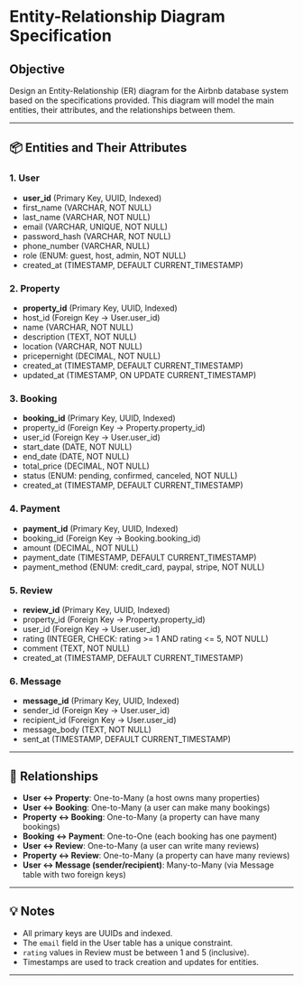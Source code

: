 # Entity-Relationship Diagram Specification

## Objective
Design an Entity-Relationship (ER) diagram for the Airbnb database system based on the specifications provided. This diagram will model the main entities, their attributes, and the relationships between them.

---

## 📦 Entities and Their Attributes

### 1. User
- **user_id** (Primary Key, UUID, Indexed)
- first_name (VARCHAR, NOT NULL)
- last_name (VARCHAR, NOT NULL)
- email (VARCHAR, UNIQUE, NOT NULL)
- password_hash (VARCHAR, NOT NULL)
- phone_number (VARCHAR, NULL)
- role (ENUM: guest, host, admin, NOT NULL)
- created_at (TIMESTAMP, DEFAULT CURRENT_TIMESTAMP)

### 2. Property
- **property_id** (Primary Key, UUID, Indexed)
- host_id (Foreign Key → User.user_id)
- name (VARCHAR, NOT NULL)
- description (TEXT, NOT NULL)
- location (VARCHAR, NOT NULL)
- pricepernight (DECIMAL, NOT NULL)
- created_at (TIMESTAMP, DEFAULT CURRENT_TIMESTAMP)
- updated_at (TIMESTAMP, ON UPDATE CURRENT_TIMESTAMP)

### 3. Booking
- **booking_id** (Primary Key, UUID, Indexed)
- property_id (Foreign Key → Property.property_id)
- user_id (Foreign Key → User.user_id)
- start_date (DATE, NOT NULL)
- end_date (DATE, NOT NULL)
- total_price (DECIMAL, NOT NULL)
- status (ENUM: pending, confirmed, canceled, NOT NULL)
- created_at (TIMESTAMP, DEFAULT CURRENT_TIMESTAMP)

### 4. Payment
- **payment_id** (Primary Key, UUID, Indexed)
- booking_id (Foreign Key → Booking.booking_id)
- amount (DECIMAL, NOT NULL)
- payment_date (TIMESTAMP, DEFAULT CURRENT_TIMESTAMP)
- payment_method (ENUM: credit_card, paypal, stripe, NOT NULL)

### 5. Review
- **review_id** (Primary Key, UUID, Indexed)
- property_id (Foreign Key → Property.property_id)
- user_id (Foreign Key → User.user_id)
- rating (INTEGER, CHECK: rating >= 1 AND rating <= 5, NOT NULL)
- comment (TEXT, NOT NULL)
- created_at (TIMESTAMP, DEFAULT CURRENT_TIMESTAMP)

### 6. Message
- **message_id** (Primary Key, UUID, Indexed)
- sender_id (Foreign Key → User.user_id)
- recipient_id (Foreign Key → User.user_id)
- message_body (TEXT, NOT NULL)
- sent_at (TIMESTAMP, DEFAULT CURRENT_TIMESTAMP)

---

## 🔗 Relationships

- **User ↔ Property**: One-to-Many (a host owns many properties)
- **User ↔ Booking**: One-to-Many (a user can make many bookings)
- **Property ↔ Booking**: One-to-Many (a property can have many bookings)
- **Booking ↔ Payment**: One-to-One (each booking has one payment)
- **User ↔ Review**: One-to-Many (a user can write many reviews)
- **Property ↔ Review**: One-to-Many (a property can have many reviews)
- **User ↔ Message (sender/recipient)**: Many-to-Many (via Message table with two foreign keys)

---

## 💡 Notes
- All primary keys are UUIDs and indexed.
- The `email` field in the User table has a unique constraint.
- `rating` values in Review must be between 1 and 5 (inclusive).
- Timestamps are used to track creation and updates for entities.

---

